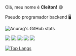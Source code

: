 Olá, meu nome é <b>Cleiton!</b> 😄

Pseudo programador backend 🖥

![Anurag's GitHub stats](https://github-readme-stats.vercel.app/api?username=cleitondeoliveira&show_icons=true&theme=tokyonight)



<img src="https://img.shields.io/badge/HTML5-E34F26?style=for-the-badge&logo=html5&logoColor=white"/> <img src="https://img.shields.io/badge/CSS3-1572B6?style=for-the-badge&logo=css3&logoColor=white"/> <img src="https://img.shields.io/badge/JavaScript-F7DF1E?style=for-the-badge&logo=javascript&logoColor=black"/> <img src="https://img.shields.io/badge/PHP-777BB4?style=for-the-badge&logo=php&logoColor=white"/> <img src="https://img.shields.io/badge/Laravel-FF2D20?style=for-the-badge&logo=laravel&logoColor=white"/>

[![Top Langs](https://github-readme-stats.vercel.app/api/top-langs/?username=cleitondeoliveira&layout=compact)](https://github.com/anuraghazra/github-readme-stats)

